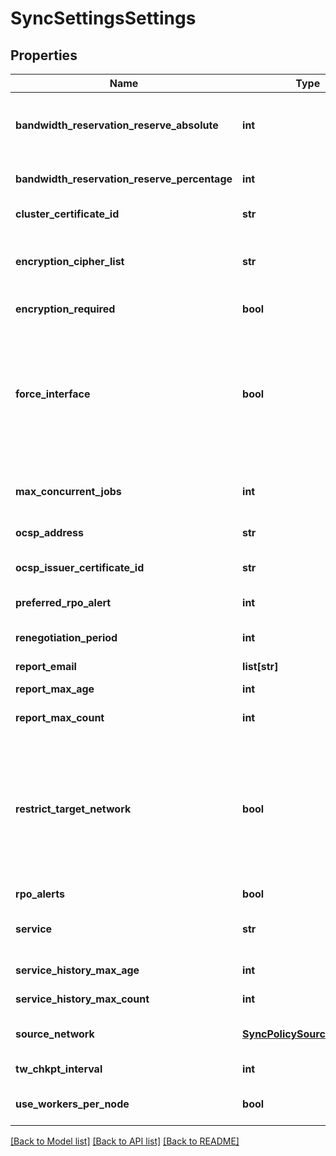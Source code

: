 # SyncSettingsSettings

## Properties
Name | Type | Description | Notes
------------ | ------------- | ------------- | -------------
**bandwidth_reservation_reserve_absolute** | **int** | The amount of SyncIQ bandwidth to reserve in kb/s for policies that did not specify a bandwidth reservation. This field takes precedence over bandwidth_reservation_reserve_percentage. | [optional] 
**bandwidth_reservation_reserve_percentage** | **int** | The percentage of SyncIQ bandwidth to reserve for policies that did not specify a bandwidth reservation. | [optional] 
**cluster_certificate_id** | **str** | The ID of this cluster&#39;s certificate being used for encryption. | [optional] 
**encryption_cipher_list** | **str** | The cipher list being used with encryption. For SyncIQ targets, this list serves as a list of supported ciphers. For SyncIQ sources, the list of ciphers will be attempted to be used in order. | [optional] 
**encryption_required** | **bool** | If true, requires all SyncIQ policies to utilize encrypted communications. | [optional] 
**force_interface** | **bool** | NOTE: This field should not be changed without the help of PowerScale support.  Default for the \&quot;force_interface\&quot; property that will be applied to each new sync policy unless otherwise specified at the time of policy creation.  Determines whether data is sent only through the subnet and pool specified in the \&quot;source_network\&quot; field. This option can be useful if there are multiple interfaces for the given source subnet. | [optional] 
**max_concurrent_jobs** | **int** | The max concurrent jobs that SyncIQ can support. This number is based on the size of the current cluster and the current SyncIQ worker throttle rule. | [optional] 
**ocsp_address** | **str** | The address of the OCSP responder to which to connect. | [optional] 
**ocsp_issuer_certificate_id** | **str** | The ID of the certificate authority that issued the certificate whose revocation status is being checked. | [optional] 
**preferred_rpo_alert** | **int** | If specified, display as default RPO Alert value for new policy creation via WebUI | [optional] 
**renegotiation_period** | **int** | If specified, the duration to persist encrypted connection before forcing a renegotiation. | [optional] 
**report_email** | **list[str]** | Email sync reports to these addresses. | [optional] 
**report_max_age** | **int** | The default length of time (in seconds) a policy report will be stored. | [optional] 
**report_max_count** | **int** | The default maximum number of reports to retain for a policy. | [optional] 
**restrict_target_network** | **bool** | Default for the \&quot;restrict_target_network\&quot; property that will be applied to each new sync policy unless otherwise specified at the time of policy creation.  If you specify true, and you specify a SmartConnect zone in the \&quot;target_host\&quot; field, replication policies will connect only to nodes in the specified SmartConnect zone.  If you specify false, replication policies are not restricted to specific nodes on the target cluster. | [optional] 
**rpo_alerts** | **bool** | If disabled, no RPO alerts will be generated. | [optional] 
**service** | **str** | Specifies if the SyncIQ service currently on, paused, or off.  If paused, all sync jobs will be paused.  If turned off, all jobs will be canceled. | [optional] 
**service_history_max_age** | **int** | Maximum age of service information to maintain, in seconds. | [optional] 
**service_history_max_count** | **int** | Maximum number of historical service information records to maintain. | [optional] 
**source_network** | [**SyncPolicySourceNetwork**](SyncPolicySourceNetwork.md) | Restricts replication policies on the local cluster to running on the specified subnet and pool. | [optional] 
**tw_chkpt_interval** | **int** | The interval (in seconds) in which treewalk syncs are forced to checkpoint. | [optional] 
**use_workers_per_node** | **bool** | If enabled, SyncIQ will use the deprecated workers_per_node field with worker pools functionality and limit workers accordingly. | [optional] 

[[Back to Model list]](../README.md#documentation-for-models) [[Back to API list]](../README.md#documentation-for-api-endpoints) [[Back to README]](../README.md)



